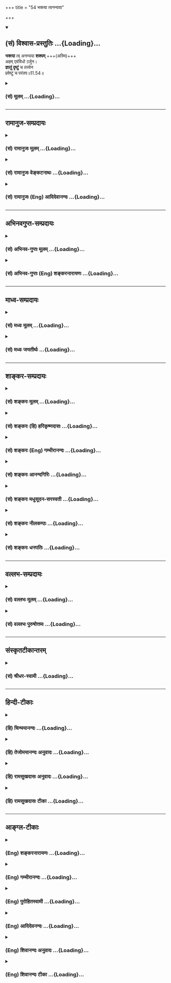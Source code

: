 +++
title = "54 भक्त्या त्वनन्यया"

+++
<div class="js_include" newlevelforh1="2" title="(सं) विश्वास-प्रस्तुतिः" unfilled url="/purANam_vaiShNavam/mahAbhAratam/06-bhIShma-parva/03-bhagavad-gItA-parva/saMskRtam/vishvAsa-prastutiH/11_vishva-rUpa-darshana/54_bhaktyA_tvananyay.md">
<details open><summary><h2>(सं) विश्वास-प्रस्तुतिः ...{Loading}...</h2></summary>

**भक्त्या** त्व् अनन्यया **शक्यम्** +++(अस्मि)+++  
अहम् एवंविधो ऽर्जुन।  
**ज्ञातुं दृष्टुं** च तत्त्वेन  
प्रवेष्टुं च परंतप॥11.54॥
</details>
</div>
<div class="js_include collapsed" newlevelforh1="3" title="(सं) मूलम्" unfilled url="/purANam_vaiShNavam/mahAbhAratam/06-bhIShma-parva/03-bhagavad-gItA-parva/saMskRtam/mUlam/11_vishva-rUpa-darshana/54_bhaktyA_tvananyay.md">
<details><summary><h3>(सं) मूलम् ...{Loading}...</h3></summary>

भक्त्या त्वनन्यया शक्यमहमेवंविधोऽर्जुन।  
ज्ञातुं दृष्टुं च तत्त्वेन प्रवेष्टुं च परंतप।।11.54।।
</details>
</div>


_________________
## रामानुज-सम्प्रदायः
<div class="js_include collapsed" newlevelforh1="3" title="(सं) रामानुजः मूलम्" unfilled url="/purANam_vaiShNavam/mahAbhAratam/06-bhIShma-parva/03-bhagavad-gItA-parva/saMskRtam/rAmAnujaH/mUlam/11_vishva-rUpa-darshana/54_bhaktyA_tvananyay.md">
<details><summary><h3>(सं) रामानुजः मूलम् ...{Loading}...</h3></summary>

।।11.54।। वेदैः अध्यापनप्रवचनाध्ययनश्रवणजपविषयैः यागदानहोमतपोभिः च
मद्भक्तिरहितैः केवलैः यथावद् अवस्थितः **अहं द्रष्टुं न शक्यः। अनन्यया तु
भक्त्या** तत्त्वतः शास्त्रैः **ज्ञातुं तत्त्वतः साक्षात्कर्तुं**
तत्त्वतः **प्रवेष्टुं च शक्यः।  
  
तथा च श्रुतिःनायमात्मा प्रवचनेन लभ्यो न मेधया न बहुना श्रुतेन। यमेवैष
वृणुते तेन लभ्यस्तस्यैष आत्मा विवृणुते तनूं स्वाम्। (कठ॰ 2।23) इति।**

</details>
</div>
<div class="js_include collapsed" newlevelforh1="3" title="(सं) रामानुजः वेङ्कटनाथः" unfilled url="/purANam_vaiShNavam/mahAbhAratam/06-bhIShma-parva/03-bhagavad-gItA-parva/saMskRtam/rAmAnujaH/venkaTanAthaH/11_vishva-rUpa-darshana/54_bhaktyA_tvananyay.md">
<details><summary><h3>(सं) रामानुजः वेङ्कटनाथः ...{Loading}...</h3></summary>

।। 11.54उत्तरश्लोकस्यैतदुपपादकतया न पौनरुक्त्यमित्याशयेन तमवतारति --
कुत इत्यत्राहेति। वेदानां स्वरूपेण साधनत्वाप्रसक्त्या तन्निषेधोऽनुपपन्न
इत्यतस्तदभिप्रेतमाहवेदैरध्यापनप्रवचनेति। दानेज्याकथनं
होमस्याप्युपलक्षणमित्यभिप्रयन्नाहयागदानहोमतपोभिश्चेति। भक्तिद्वारा
साधनत्वस्य तमेतं वेदानुवचनेन \[बृ.उ.4।4।22\]
इत्यादिश्रुत्यवगतत्वात्मद्भक्तिविरहितैरित्युक्तम्। एवंविधशब्दो
मानुषत्वादिभ्रमानर्हत्वाप्राकृतत्वादिपर इत्याहयथावदवस्थितोऽहमिति। न
केवलं साक्षात्कारमात्रे साधनत्वेन भक्तिरपेक्षिता किन्तुशुद्धभावं गतो
भक्त्या शास्त्राद्वेद्मि जनार्दनम् \[म.भा.5।69।5\]
इत्यादिवच्छास्त्रतोऽर्थनिर्णये साक्षात्कारानन्तरभाविन्यां
प्राप्तावपीत्यभिप्रायेणज्ञातुंप्रवेष्टुम् इत्युभयं पूर्वश्लोकाप्रसक्तमिह
प्रसञ्जितम्। तत्त्वतः इत्येतत्ति्रष्वप्यविशेषादपेक्षितत्वाच्चान्वितम्।
तत्त्वतः प्रवेशः परिपूर्णप्राप्तिः; यथावस्थितसर्वाकारेणानुभव इत्यर्थः।
तेन व्यूहविभवादिमात्रप्राप्तिव्यवच्छेदः। स्मर्यन्ते च
साक्षान्मुक्तैरर्वाञ्चः प्राप्तिपर्वभेदाः -- लोकेषु विष्णोर्निवसन्ति
केचित्समीपमृच्छन्ति च केचिदन्ये। अन्ये तु रूपं सदृशं भजन्ते सायुज्यमन्ये
स तु मोक्ष उक्तः इति। एतद्धि दुर्लभतरं लोके जन्म यदीदृशम् \[6।42\]
इत्यस्य व्याख्याने यादवप्रकाशैश्चोक्तम् -- इदमल्पीयसीं योगसिद्धिं गतस्य
मृतस्य फलं; यदि प्रथमां योगसिद्धिं गतो म्रियते; त्यजति वा योगं;
श्वेतद्वीपे जायते भगवत्सालोक्यं वा याति यदि ततोऽप्यधिकां योगसिद्धिं गतो
म्रियते विष्णुपार्षदो भवति यदि ततोऽप्यधिकां; पार्षदेश्वरो भवति यदि
ततोऽप्यधिकां; द्वारपालो भवति यदि ततोऽप्यधिकां; भगवतोऽङ्गसंवाहको भवति यदि
ततोऽप्यधिकां; मन्त्रिस्थानीयः पृथगैश्वर्ययुक्तो भवति यदि पूर्णां
योगसिद्धिं गतो म्रियते; भगवत्सायुज्यं गतो मुक्तः परमैश्वर्ययुक्तो भवति
इति वैष्णवेषु योगशास्त्रेषु मर्यादा। तदेतत्सर्वमिह सूचितं भगवता अथवा
योगिनाम् \[6।42\] इत्यादीनीति। ज्ञानदर्शनप्राप्तिहेतुत्वे भक्तेः
पर्वभेदान्नान्योन्याश्रयणादिदोषः।
पूर्वजन्मसुकृतमूलसात्त्विकजनसंवादादिजनितं यथावच्छ्रवणानुगुणं
किञ्चिदानुकूल्यरूपं भक्तिमात्रं शास्त्रजन्यज्ञानोत्पत्तौ सहकारि भवति।
उत्कटदिदृक्षागर्भा तु परभक्तिः साक्षात्कारहेतुः साक्षात्कृते तु
परिपूर्णानुभवाभिनिवेशलक्षणा परमभक्तिः प्रवेशहेतुरिति। अत्रअनन्यया इति
पदं प्रागुक्तप्रक्रियया अनन्यप्रयोजनयेति भाव्यम्। अनन्यदेवताकयेत्येके।
ऐक्यानुसन्धानविवक्षा तु प्रागेव दूषिता प्रत्यक्षादिविरुद्धा च।
तदेतदखिलमभिप्रेत्य सङ्गृहीतम्एकादशे स्वमाहात्म्यसाक्षात्कारावलोकनम्।
दत्तमुक्तं विदिप्राप्त्योर्भक्त्येकोपायता तथा \[गी.सं.15\] इति।
भक्तिप्रशंसापरत्वशङ्कामपाकरोति -- तथा चेति। नायमात्मा इत्यादौ न
पृथिव्यामग्निश्चेतव्यः \[यजुः5।2।7।2\] इत्यादाविव केवलानां निषेधः।
यच्छब्दानूदितो वरणीयताहेतुगुणविशेषो भक्तिरेवेत्यर्थस्वभावादुपबृंहणबलाच्च
सिद्धम्। अत्र तनुशब्दस्य विग्रहपरत्वे स्वरूपादिकं तत्परत्वे च
विग्रहादिकमर्थलब्धम्।  
  

</details>
</div>
<div class="js_include collapsed" newlevelforh1="3" title="(सं) रामानुजः (Eng) आदिदेवानन्दः" unfilled url="/purANam_vaiShNavam/mahAbhAratam/06-bhIShma-parva/03-bhagavad-gItA-parva/saMskRtam/rAmAnujaH/english/AdidevAnandaH/11_vishva-rUpa-darshana/54_bhaktyA_tvananyay.md">
<details><summary><h3>(सं) रामानुजः (Eng) आदिदेवानन्दः ...{Loading}...</h3></summary>

11.53 - 11.54 Sri Krsna says By Vedas, i.e., by mere study, teaching
etc., of these sacred texts, it is not possible to know Me truly. It is
also not possible through meditation, sacrifices, gifts and austerities,
destitute of devotion towards Me. But by single-minded devotion i.e., by
devotion characterised by extreme ardour and intensity, it is possible
to know Me in reality through scriptures, to behold Me directly in
reality, and enter into Me in reality. So describes a Sruti passage:
'This Self cannot be obtained by instruction, nor by intellect nor by
much hearing. Whomsoever He chooses, by him alone is He obtained. To
such a one He reveals His own form' (Ka. U., 2.2.23) and (Mun. U.,
3.2.3).

</details>
</div>


_________________
## अभिनवगुप्त-सम्प्रदायः
<div class="js_include collapsed" newlevelforh1="3" title="(सं) अभिनव-गुप्तः मूलम्" unfilled url="/purANam_vaiShNavam/mahAbhAratam/06-bhIShma-parva/03-bhagavad-gItA-parva/saMskRtam/abhinava-guptaH/mUlam/11_vishva-rUpa-darshana/54_bhaktyA_tvananyay.md">
<details><summary><h3>(सं) अभिनव-गुप्तः मूलम् ...{Loading}...</h3></summary>

।।11.54 -- 11.55।। भक्त्येति। मत्कर्मेति। अविद्यमानान्यज्ञेयरमणीया येषां
भक्तिः परिस्फुरति तेषां \[ ज्ञानवान् \] मां प्रपद्यते +++(; N omit मां
प्रपद्यते)+++। वासुदेवः सर्वम् +++(Gita VII; 19 )+++
इत्यादिपूर्वाभिहितोपदेशचमत्कारात् विश्वात्मकं वासुदेवतत्त्वम् अयत्नत एव
बोधपदवीमवतरति इति।

</details>
</div>
<div class="js_include collapsed" newlevelforh1="3" title="(सं) अभिनव-गुप्तः (Eng) शङ्करनारायणः" unfilled url="/purANam_vaiShNavam/mahAbhAratam/06-bhIShma-parva/03-bhagavad-gItA-parva/saMskRtam/abhinava-guptaH/english/shankaranArAyaNaH/11_vishva-rUpa-darshana/54_bhaktyA_tvananyay.md">
<details><summary><h3>(सं) अभिनव-गुप्तः (Eng) शङ्करनारायणः ...{Loading}...</h3></summary>

11.54 See comment under 11.55

</details>
</div>


_________________
## माध्व-सम्प्रदायः
<div class="js_include collapsed" newlevelforh1="3" title="(सं) मध्वः मूलम्" unfilled url="/purANam_vaiShNavam/mahAbhAratam/06-bhIShma-parva/03-bhagavad-gItA-parva/saMskRtam/madhvaH/mUlam/11_vishva-rUpa-darshana/54_bhaktyA_tvananyay.md">
<details><summary><h3>(सं) मध्वः मूलम् ...{Loading}...</h3></summary>

।।11.54।। Sri Madhvacharya did not comment on this sloka.,

</details>
</div>
<div class="js_include collapsed" newlevelforh1="3" title="(सं) मध्वः जयतीर्थः" unfilled url="/purANam_vaiShNavam/mahAbhAratam/06-bhIShma-parva/03-bhagavad-gItA-parva/saMskRtam/madhvaH/jayatIrthaH/11_vishva-rUpa-darshana/54_bhaktyA_tvananyay.md">
<details><summary><h3>(सं) मध्वः जयतीर्थः ...{Loading}...</h3></summary>

।।11.54।। Sri Jayatirtha did not comment on this sloka.  
  

</details>
</div>


_________________
## शाङ्कर-सम्प्रदायः
<div class="js_include collapsed" newlevelforh1="3" title="(सं) शङ्करः मूलम्" unfilled url="/purANam_vaiShNavam/mahAbhAratam/06-bhIShma-parva/03-bhagavad-gItA-parva/saMskRtam/shankaraH/mUlam/11_vishva-rUpa-darshana/54_bhaktyA_tvananyay.md">
<details><summary><h3>(सं) शङ्करः मूलम् ...{Loading}...</h3></summary>

।।11.54।। --,**भक्त्या तु** किंविशिष्टया इति आह -- **अनन्यया**
अपृथग्भूतया; भगवतः अन्यत्र पृथक् न कदाचिदपि या भवति सा त्वनन्या भक्तिः।
सर्वैरपि करणैः वासुदेवादन्यत् न उपलभ्यते यया; सा अनन्या भक्तिः; तया
भक्त्या **शक्यः अहम् एवंविधः** विश्वरूपप्रकारः हे **अर्जुन; ज्ञातुं**
शास्त्रतः। न केवलं ज्ञातुं शास्त्रतः; **द्रष्टुं च** साक्षात्कर्तुं
**तत्त्वेन** तत्त्वतः; **प्रवेष्टुं च** मोक्षं च गन्तुं **परंतप**।। अधुना
सर्वस्य गीताशास्त्रस्य सारभूतः अर्थः निःश्रेयसार्थः अनुष्ठेयत्वेन
समुच्चित्य उच्यते --,

</details>
</div>
<div class="js_include collapsed" newlevelforh1="3" title="(सं) शङ्करः (हि) हरिकृष्णदासः" unfilled url="/purANam_vaiShNavam/mahAbhAratam/06-bhIShma-parva/03-bhagavad-gItA-parva/saMskRtam/shankaraH/hindI/harikRShNadAsaH/11_vishva-rUpa-darshana/54_bhaktyA_tvananyay.md">
<details><summary><h3>(सं) शङ्करः (हि) हरिकृष्णदासः ...{Loading}...</h3></summary>

।।11.54।। तो फिर आपके दर्शन किस प्रकार हो सकते हैं इस पर कहते हैं --,
भक्तिसे दर्शन हो सकते हैं; सो किस प्रकारकी भक्तिसे हो सकते हैं; यह
बतलाते हैं --, हे अर्जुन अनन्य भक्तिसे अर्थात् जो भगवान्को छोड़कर अन्य
किसी पृथक् वस्तुमें कभी भी नहीं होती वह अनन्य भक्ति है एवं जिस भक्तिके
कारण ( भक्तिमान् पुरुषको ) समस्त इन्द्रियोंद्वारा एक वासुदेव परमात्माके
अतिरिक्त अन्य किसीकी भी उपलब्धि नहीं होती; वह अनन्य भक्ति है। ऐसी अनन्य
भक्तिद्वारा इस प्रकारके रूपवाला अर्थात् विश्वरूपवाला मैं परमेश्वर
शास्त्रोंद्वारा जाना जा सकता हूँ। केवल शास्त्रोंद्वारा जाना जा सकता हूँ
इतना ही नहीं; हे परन्तप तत्त्वसे देखा भी जा सकता हूँ अर्थात् साक्षात् भी
किया जा सकता हूँ और प्राप्त भी किया जा सकता हूँ अर्थात् मोक्ष भी प्राप्त
करा सकता हूँ।  
  
,

</details>
</div>
<div class="js_include collapsed" newlevelforh1="3" title="(सं) शङ्करः (Eng) गम्भीरानन्दः" unfilled url="/purANam_vaiShNavam/mahAbhAratam/06-bhIShma-parva/03-bhagavad-gItA-parva/saMskRtam/shankaraH/english/gambhIrAnandaH/11_vishva-rUpa-darshana/54_bhaktyA_tvananyay.md">
<details><summary><h3>(सं) शङ्करः (Eng) गम्भीरानन्दः ...{Loading}...</h3></summary>

11.54 Tu, but, O Arjuna; bhaktya, by devotion-. Of what kind; To this
the Lord says: Ananyaya, by (that devotion which is ) single-minded.
That is called single-minded devotion which does not turn to anything
else other than the Lord, and owing to which nothing else but Vasudeva
is perceived by all the organs. With that devotion, aham sakyah, am I
able; evamvidhah, in this form-in the aspect of the Cosmic form; jnatum,
to to known-from the scriptures; not merely to be known from the
scriptures, but also drastum, to be seen , to be realized directly;
tattvena, in reality; and also pravestum, to be entered into-for
attaining Liberation; parantapa, O destroyer of foes. Now the essential
purport of the whole scripture, the Gita, which is meant for Liberation,
is being stated by summing it up so that it may be practised:

</details>
</div>
<div class="js_include collapsed" newlevelforh1="3" title="(सं) शङ्करः आनन्दगिरिः" unfilled url="/purANam_vaiShNavam/mahAbhAratam/06-bhIShma-parva/03-bhagavad-gItA-parva/saMskRtam/shankaraH/AnandagiriH/11_vishva-rUpa-darshana/54_bhaktyA_tvananyay.md">
<details><summary><h3>(सं) शङ्करः आनन्दगिरिः ...{Loading}...</h3></summary>

।।11.54।। केनोपायेन तर्हि द्रष्टुं शक्यो भगवानिति पृच्छति -- **कथमिति।**
शास्त्रीयज्ञानद्वारा तद्दर्शनं सफलं सिध्यतीत्याह -- **उच्यत इति।** न
भक्तिमात्रं तत्र हेतुरिति तुशब्दार्थं स्फुटयति -- **किमित्यादिना।**
अन्यां। भक्तिमेव व्यनक्ति -- **सर्वैरिति।**

</details>
</div>
<div class="js_include collapsed" newlevelforh1="3" title="(सं) शङ्करः मधुसूदन-सरस्वती" unfilled url="/purANam_vaiShNavam/mahAbhAratam/06-bhIShma-parva/03-bhagavad-gItA-parva/saMskRtam/shankaraH/madhusUdana-sarasvatI/11_vishva-rUpa-darshana/54_bhaktyA_tvananyay.md">
<details><summary><h3>(सं) शङ्करः मधुसूदन-सरस्वती ...{Loading}...</h3></summary>

।।11.54।। यदि वेदतपोदानेज्यादिभिर्द्रष्टुमशक्यस्त्वं तर्हि केनोपायेन
द्रष्टुं शक्योऽसीत्यत आह -- भक्त्येति। साधनान्तरव्यावृत्त्यर्थस्तुशब्दः।
भक्त्यैवानन्यया मदेकनिष्ठया निरतिशयप्रीत्या एवंविधो दिव्यरूपधरोऽहं
ज्ञातुं शक्यः शास्त्रतो हे अर्जुन; शक्य अहमिति छान्दसो विसर्गलोपः
पूर्ववत्। न केवलं शास्त्रज्ञो ज्ञातुं शक्योऽनन्यया भक्त्या किंतु
तत्त्वेन द्रष्टुं च स्वरूपेण साक्षात्कर्तुं च शक्यो
वेदान्तवाक्यश्रवणमनननिदिध्यासनपरिपाकेण ततश्च
स्वरूपसाक्षात्कारादविद्यातत्कार्यनिवृत्तौ तत्त्वेन प्रवेष्टुं च
मद्रूपतयैवाप्तुं चाहं शक्यो हे परंतप; अज्ञानशत्रुदमनेऽतिप्रवेशयोग्यतां
सूचयति।

</details>
</div>
<div class="js_include collapsed" newlevelforh1="3" title="(सं) शङ्करः नीलकण्ठः" unfilled url="/purANam_vaiShNavam/mahAbhAratam/06-bhIShma-parva/03-bhagavad-gItA-parva/saMskRtam/shankaraH/nIlakaNThaH/11_vishva-rUpa-darshana/54_bhaktyA_tvananyay.md">
<details><summary><h3>(सं) शङ्करः नीलकण्ठः ...{Loading}...</h3></summary>

।।11.54।। कथं तर्हि द्रष्टुं शक्यस्त्वमत आह -- **भक्त्येति।** भक्त्या
आराधनेन। अनन्ययाव्यभिचरितया। अखण्डयेत्यर्थः। अहमेवंविधो ज्ञातुं
शक्यस्त्वंपदार्थशोधकशास्त्रतः। द्रष्टुं शक्यो ध्यानतः। तत्त्वेन
याथात्म्येन प्रवेष्टुं शक्यस्तत्त्वमसिवाक्यार्थजज्ञानतः। हे
परमज्ञानशत्रुं तापयतीति परंतप।

</details>
</div>
<div class="js_include collapsed" newlevelforh1="3" title="(सं) शङ्करः धनपतिः" unfilled url="/purANam_vaiShNavam/mahAbhAratam/06-bhIShma-parva/03-bhagavad-gItA-parva/saMskRtam/shankaraH/dhanapatiH/11_vishva-rUpa-darshana/54_bhaktyA_tvananyay.md">
<details><summary><h3>(सं) शङ्करः धनपतिः ...{Loading}...</h3></summary>

।।11.54।। उक्तसाधनैस्त्वं द्रष्टुमशक्यस्तर्हि केनोपायेन द्रष्टुं शक्य
इत्यत आह। भक्त्या तु भक्तीतरसाधनव्यवच्छेदार्थस्तुशब्दः। किं भक्तिमात्रं
त्वद्दर्शनहेतुरित्यतस्तां विशिनष्टि। अनन्यया भगवतो वासुदेवादन्यत्र
पृथक्वदाचिदपि या न भवति तया ईश्वरे परानुरक्तिलक्षणया वासुदेवादन्यत्र
सर्वकरणप्रवृत्तिनिवारकया अहमेवंविधो विश्वरुपधरः
शास्त्रेणासंभावनादिनिवृत्तिपुरःसरं द्रष्टुं च त्वमिव साक्षात्कर्तुं च
तत्त्वेन तत्त्वतः प्रवेष्टुं च। श्रवणादिना तत्त्वसाक्षात्कारेण
मोक्षमेकीभावलक्षणं जीवन्मुक्तिं विदेहकैवल्याख्यं च गन्तुमित्यर्थः।
ननुतमेतं वेदानुवचनेन ब्राह्मणा विविदिषन्ति यज्ञेन दानेन तपसाऽनाशकेन इति
श्रुत्या साधनत्वेन बोधितानां वेदानुवचनादीनां का गतिरित्याशङ्क्य
साङ्गैस्तैरेतज्जन्मनि जन्मान्तरे वा कृतैश्चित्तशुद्य्धामप्यनन्या
मनआदिशत्रुतापनशमदमादिसंपन्ना भक्तिस्ततो मत्स्वरुपज्ञानादीति भक्तिद्वारा
तेषां साधनत्वाददोष इत्याशयेन संर्बोधनाभ्यां समाधत्ते हेऽर्जुने हे
परंतपेति।

</details>
</div>


_________________
## वल्लभ-सम्प्रदायः
<div class="js_include collapsed" newlevelforh1="3" title="(सं) वल्लभः मूलम्" unfilled url="/purANam_vaiShNavam/mahAbhAratam/06-bhIShma-parva/03-bhagavad-gItA-parva/saMskRtam/vallabhaH/mUlam/11_vishva-rUpa-darshana/54_bhaktyA_tvananyay.md">
<details><summary><h3>(सं) वल्लभः मूलम् ...{Loading}...</h3></summary>

।।11.54।। तादृशे जीवे स्वीयत्वेन वरणे सञ्जातया भक्त्याऽहं भगवान् ग्राह्य
इति तदाह -- भक्त्येति। अथवा ननु तर्हि सर्वैः कथमेवं दृश्यसे इति
चेत्तत्राह -- भक्त्येति। सर्वनिरोधार्थमवतीर्णस्यापि मम दर्शनं ज्ञानं च
केषाञ्चिन्मानुषत्वेनांशत्वादिना च भवति; न तु तत्त्वेन यतोऽहं तत्त्वेन
ज्ञातुं द्रष्टुं हृदि प्रवेष्टुं च भक्त्यैव शक्यः। किम्भूतया अनन्ययेति।
वेदप्रवचनादिसाधननिरपेक्षया मदनुग्रहिसङ्गैकलभ्यया रागानुगयेति
यावत्। केचित्केवलया भक्त्या इति वाक्यात् प्रमेयरूपया तथेति।
यतोऽहमेवंविधः। भक्त्या ग्राह्यःअस्वतन्त्र इव द्विजः इति। अथवा
विश्वरूपाद्यक्षरैश्वर्यादियोगयुक्त एवाक्लिष्टकर्मा
प्रवाहमर्यादापुष्टिप्रणेताऽलौकिकगुणगणो महामनोरमवपुर्महाकरुणोऽहं
पुरुषोत्तमोऽपि।

</details>
</div>
<div class="js_include collapsed" newlevelforh1="3" title="(सं) वल्लभः पुरुषोत्तमः" unfilled url="/purANam_vaiShNavam/mahAbhAratam/06-bhIShma-parva/03-bhagavad-gItA-parva/saMskRtam/vallabhaH/puruShottamaH/11_vishva-rUpa-darshana/54_bhaktyA_tvananyay.md">
<details><summary><h3>(सं) वल्लभः पुरुषोत्तमः ...{Loading}...</h3></summary>

  
  
।।11.54।। तदा कथं द्रष्टुं शक्यः इत्यत आह -- भक्त्येति। हे अर्जुन हे
परन्तप इति स्नेहेन वीप्सया सम्बोधनम्। एवंविधोऽहं अनन्यया न विद्यते अन्यः
पारलौकिकैएहिकयत्नो यस्यां तादृश्या भक्त्या तत्त्वेन याथार्थ्यस्वरूपेण
ज्ञातुं च पुनरलौकिकभावदृष्ट्या द्रष्टुं च पुनः प्रवेष्टुं अलौकिकरूपेण
लीलासु सेवनार्थं शक्यः; अस्मीति शेषः।  
  

</details>
</div>


_________________
## संस्कृतटीकान्तरम्
<div class="js_include collapsed" newlevelforh1="3" title="(सं) श्रीधर-स्वामी" unfilled url="/purANam_vaiShNavam/mahAbhAratam/06-bhIShma-parva/03-bhagavad-gItA-parva/saMskRtam/shrIdhara-svAmI/11_vishva-rUpa-darshana/54_bhaktyA_tvananyay.md">
<details><summary><h3>(सं) श्रीधर-स्वामी ...{Loading}...</h3></summary>

।।11.54।। केनोपायेन तर्हि द्रष्टुं शक्य इति तत्राह **-- भक्त्येति।**
अनन्यया मदेकनिष्ठया भक्त्या त्वेवंभूतो विश्वरूपोऽहं तत्त्वेन परमार्थतो
ज्ञातुं शक्यः शास्त्रतो द्रष्टुं प्रत्यक्षतः प्रवेष्टुं च तादात्म्येन
शक्यः नान्यैरुपायैः।

</details>
</div>


_________________
## हिन्दी-टीकाः
<div class="js_include collapsed" newlevelforh1="3" title="(हि) चिन्मयानन्दः" unfilled url="/purANam_vaiShNavam/mahAbhAratam/06-bhIShma-parva/03-bhagavad-gItA-parva/hindI/chinmayAnandaH/11_vishva-rUpa-darshana/54_bhaktyA_tvananyay.md">
<details><summary><h3>(हि) चिन्मयानन्दः ...{Loading}...</h3></summary>

।।11.54।। ,भक्ति के विषय में आचार्य शंकर कहते हैं कि; सभी मोक्ष साधनों
में भक्ति ही श्रेष्ठ है और यह भक्ति स्वस्वरूप के अनुसंधान के द्वारा
आत्मस्वरूप बन जाती है। प्रिय के साथ तादात्म्य ही प्रेम का वास्तविक
मापदण्ड है। भक्त अपने व्यक्तिगत जीवभाव के अस्तित्व को विस्मृत कर; जब
प्रेम में अपने प्रिय भगवान् के साथ तादात्म्य को प्राप्त हो जाता है; तब
उस प्रेम की परिसमाप्ति पराभक्ति या अनन्य भक्ति कहलाती है। आत्मज्ञान का
जिज्ञासु आध्यात्मिक विधान के अनुसार उपाधियों के साथ अपने निम्नस्तर को
त्यागने के लिए बाध्य होता है। अनात्मा के तादात्म्य को त्यागने पर ही
शुद्ध आत्मस्वरूप की पहचान हो सकती है। केवल वे साधकगण; जो इस जगत् को एक
सूत्र में धारण करने वाले सत्य के साथ तादात्म्य कर सकते हैं; वे ही मुझे
इस रूप में अर्थात् विराटरूप में अनुभव कर सकते हैं। जिन तीन क्रमिक सोपानों
में सत्य का साक्षात्कार होता है; उसका निर्देश भगवान् इन तीन शब्दों से
करते हैं जानना देखना और प्रवेश करना। सर्व प्रथम एक साधक को अपने साध्य
तथा साधन का बौद्धिक ज्ञान आवश्यक होता है; जिसे यहां जानना शब्द से सूचित
किया गया है और इसका साधन है श्रवण। इस प्रकार कुछ ज्ञान प्राप्त कर लेने पर
मन में सन्देह उत्पन्न होते हैं इन सन्देहों की निवृत्ति के लिए प्राप्त
ज्ञान पर युक्तिपूर्वक मनन करना अत्यावश्यक होता है। सन्देहों की निवृत्ति
होने पर तत्त्व का दर्शन (देखना) होता है। तत्पश्चात् निदिध्यासन के अभ्यास
से मिथ्या उपाधियों के साथ तादात्म्य को सर्वथा त्यागकर आत्मस्वरूप के साथ
एकरूप हो जाना ही उसमें प्रवेश करना है। आत्मा का यह अनुभव स्वयं से भिन्न
किसी वस्तु का नहीं; वरन् अपने स्वस्वरूप का है। प्रवेश शब्द से साधक और
साध्य के एकत्व का बोध कराया गया है। स्वप्नद्रष्टा के स्वाप्निक दुखों का
तब अन्त हो जाता है; जब वह जाग्रत पुरुष में प्रवेश करके स्वयं जाग्रत
पुरुष बन जाता है। स्वयं भगवान् ही अपनी प्राप्ति का उपाय बताते हैं

</details>
</div>
<div class="js_include collapsed" newlevelforh1="3" title="(हि) तेजोमयानन्दः अनुवादः" unfilled url="/purANam_vaiShNavam/mahAbhAratam/06-bhIShma-parva/03-bhagavad-gItA-parva/hindI/tejomayAnandaH/anuvAdaH/11_vishva-rUpa-darshana/54_bhaktyA_tvananyay.md">
<details><summary><h3>(हि) तेजोमयानन्दः अनुवादः ...{Loading}...</h3></summary>

।।11.54।। परन्तु हे परन्तप अर्जुन! अनन्य भक्ति के द्वारा मैं तत्त्वत:
'जानने', 'देखने' और 'प्रवेश' करने के लिए (एकी भाव से प्राप्त होने के
लिए) भी, शक्य हूँ!।।

</details>
</div>
<div class="js_include collapsed" newlevelforh1="3" title="(हि) रामसुखदासः अनुवादः" unfilled url="/purANam_vaiShNavam/mahAbhAratam/06-bhIShma-parva/03-bhagavad-gItA-parva/hindI/rAmasukhadAsaH/anuvAdaH/11_vishva-rUpa-darshana/54_bhaktyA_tvananyay.md">
<details><summary><h3>(हि) रामसुखदासः अनुवादः ...{Loading}...</h3></summary>

।।11.54।। परन्तु हे शत्रुतापन अर्जुन ! इस प्रकार (चतुर्भुजरूपवाला) मैं
अनन्यभक्तिसे ही तत्त्वसे जाननेमें, सगुणरूपसे देखनेमें और प्राप्त करनेमें
शक्य हूँ।

</details>
</div>
<div class="js_include collapsed" newlevelforh1="3" title="(हि) रामसुखदासः टीका" unfilled url="/purANam_vaiShNavam/mahAbhAratam/06-bhIShma-parva/03-bhagavad-gItA-parva/hindI/rAmasukhadAsaH/TIkA/11_vishva-rUpa-darshana/54_bhaktyA_tvananyay.md">
<details><summary><h3>(हि) रामसुखदासः टीका ...{Loading}...</h3></summary>

।।11.54।।***व्याख्या--*'भक्त्या त्वनन्यया शक्य
अहमेवंविधोऽर्जुन'--**यहाँ **'तु'** पद पहले बताये हुए साधनोंसे विलक्षण
साधन बतानेके लिये आया है। भगवान् कहते हैं कि हे अर्जुन ! तुमने मेरा जैसा
शङ्ख-चक्र-गदा-पद्मधारी चतुर्भुजरूप देखा है, वैसा रूपवाला मैं यज्ञ, दान,
तप आदिके द्वारा नहीं देखा जा सकता, प्रत्युत अनन्यभक्तिके द्वारा ही देखा
जा सकता हूँ।  
  
अनन्यभक्तिका अर्थ है -- केवल भगवान्का ही आश्रय हो, सहारा हो, आशा हो,
विश्वास हो **(टिप्पणी प₀ 616)**। भगवान्के सिवाय किसी योग्यता, बल, बुद्धि
आदिका किञ्चिन्मात्र भी सहारा न हो। इनका अन्तःकरणमें किञ्चिन्मात्र भी
महत्त्व न हो। यह अनन्यभक्ति स्वयंसे ही होती है, मनबुद्धिइन्द्रियों आदिके
द्वारा नहीं। तात्पर्य है कि केवल स्वयंकी व्याकुलता पूर्वक उत्कण्ठा हो,
भगवान्के दर्शन बिना एक क्षण भी चैन न पड़े। ऐसी जो भीतरमें स्वयंकी बैचेनी
है, वही भगवत्प्राप्तिमें खास कारण है। इस बेचैनी में, व्याकुलतामें अनन्त
जन्मोंके अनन्त पाप भस्म हो जाते हैं। ऐसी अनन्यभक्तिवालोंके लिये ही
भगवान्ने कहा है -- जो अनन्यचित्तवाला भक्त नित्यनिरन्तर मेरा चिन्तन करता
है, उसके लिये मैं सुलभ हूँ (गीता 8। 14) और जो अनन्यभक्त मेरा चिन्तन करते
हुए उपासना करते हैं, उनका योगक्षेम मैं वहन करता हूँ (गीता 9।
22)। अनन्यभक्तिका दूसरा तात्पर्य यह है कि अपनेमें भजनस्मरण करनेका, साधन
करनेका, उत्कण्ठापूर्वक पुकारनेका जो कुछ सहारा है, वह सहारा किञ्चिन्मात्र
भी न हो। फिर साधन किसलिये करना है केवल अपना अभिमान मिटानेके लिये अर्थात्
अपनेमें जो साधन करनेके बलका भान होता है, उसको मिटानेके लिये ही साधन करना
है। तात्पर्य है कि भगवान्की प्राप्ति साधन करनेसे नहीं होती, प्रत्युत
साधनका अभिमान गलनेसे होती है। साधनका अभिमान गल जानेसे साधकपर भगवान्की
शुद्ध कृपा असर करती है अर्थात् उस कृपाके आनेमें कोई आड़ नहीं रहती और (उस
कृपासे) भगवान्की प्राप्ति हो जाती है।

</details>
</div>


_________________
## आङ्ग्ल-टीकाः
<div class="js_include collapsed" newlevelforh1="3" title="(Eng) शङ्करनारायणः" unfilled url="/purANam_vaiShNavam/mahAbhAratam/06-bhIShma-parva/03-bhagavad-gItA-parva/english/shankaranArAyaNaH/11_vishva-rUpa-darshana/54_bhaktyA_tvananyay.md">
<details><summary><h3>(Eng) शङ्करनारायणः ...{Loading}...</h3></summary>

11.54. But, through an undeviating devotion, it is possible to know, and
to observe and also to enter into Me as such, O Arjuna ! O scorcher of
foes !

</details>
</div>
<div class="js_include collapsed" newlevelforh1="3" title="(Eng) गम्भीरानन्दः" unfilled url="/purANam_vaiShNavam/mahAbhAratam/06-bhIShma-parva/03-bhagavad-gItA-parva/english/gambhIrAnandaH/11_vishva-rUpa-darshana/54_bhaktyA_tvananyay.md">
<details><summary><h3>(Eng) गम्भीरानन्दः ...{Loading}...</h3></summary>

11.54 But, O Arjuna, by single-minded devotion am I-in this form-able to
be known and seen in reality, and also be entered into, O destroyer of
foes.

</details>
</div>
<div class="js_include collapsed" newlevelforh1="3" title="(Eng) पुरोहितस्वामी" unfilled url="/purANam_vaiShNavam/mahAbhAratam/06-bhIShma-parva/03-bhagavad-gItA-parva/english/purohitasvAmI/11_vishva-rUpa-darshana/54_bhaktyA_tvananyay.md">
<details><summary><h3>(Eng) पुरोहितस्वामी ...{Loading}...</h3></summary>

11.54 Only by tireless devotion can I be seen and known; only thus can a
man become one with Me, O Arjuna!

</details>
</div>
<div class="js_include collapsed" newlevelforh1="3" title="(Eng) आदिदेवनन्दः" unfilled url="/purANam_vaiShNavam/mahAbhAratam/06-bhIShma-parva/03-bhagavad-gItA-parva/english/AdidevanandaH/11_vishva-rUpa-darshana/54_bhaktyA_tvananyay.md">
<details><summary><h3>(Eng) आदिदेवनन्दः ...{Loading}...</h3></summary>

11.54 But by single-minded devotion, O Arjuna, it is possible to truly
know, to see and to enter into Me, who am of this form, O harasser of
foes.

</details>
</div>
<div class="js_include collapsed" newlevelforh1="3" title="(Eng) शिवानन्दः अनुवादः" unfilled url="/purANam_vaiShNavam/mahAbhAratam/06-bhIShma-parva/03-bhagavad-gItA-parva/english/shivAnandaH/anuvAdaH/11_vishva-rUpa-darshana/54_bhaktyA_tvananyay.md">
<details><summary><h3>(Eng) शिवानन्दः अनुवादः ...{Loading}...</h3></summary>

11.54 But by single-minded devotion can I, of this Form, be known and
seen in reality and also entered into, O Arjuna.

</details>
</div>
<div class="js_include collapsed" newlevelforh1="3" title="(Eng) शिवानन्दः टीका" unfilled url="/purANam_vaiShNavam/mahAbhAratam/06-bhIShma-parva/03-bhagavad-gItA-parva/english/shivAnandaH/TIkA/11_vishva-rUpa-darshana/54_bhaktyA_tvananyay.md">
<details><summary><h3>(Eng) शिवानन्दः टीका ...{Loading}...</h3></summary>

11.54 भक्त्या by devotion; तु indeed; अनन्यया singleminded; शक्यः (am)
possible; अहम् I; एवंविधः of this form; अर्जुन O Arjuna; ज्ञातुम् to
know; दृष्टुम् to see; च and; तत्त्वेन in reality; प्रवेष्टुम् to enter
into; च and; परंतप O Parantapa (O scorcher of the foes).Commentary
Devotion is the sole means to the realisation of the Cosmic
Form.AnanyaBhakti Singleminded devotion. Onepointed unbroken devotion
the devotion which does not seek any other object but the Lord alone. In
this type of devotion no object other than the Lord is experienced by
any of the senses. Egoism and dualism totally vanish.Of this form refers
to the Cosmic Form.By singleminded devotion it is possible not only to
know Me as declared in the scriptures but also to realise Me; i.e.; to
attain liberation. The devotee realises that the Lord is all this and He
alone is the ultimate Reality. When he gets this experience of
illumination he gets merged in Him. (Cf.VIII.22X.10)

</details>
</div>

